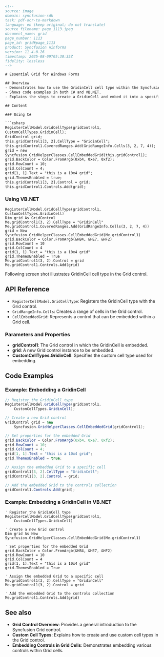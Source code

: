 ```html
<!-- 
source: image
domain: syncfusion-sdk
task: pdf-ocr-to-markdown
language: en (keep original; do not translate)
source_filename: page_1113.jpeg
document_name: grid
page_number: 1113
page_id: grid#page_1113
product: Syncfusion Winforms
version: 11.4.0.26
timestamp: 2025-08-09T05:30:35Z
fidelity: lossless
-->

# Essential Grid for Windows Forms

## Overview
- Demonstrates how to use the GridinCell cell type within the Syncfusion Grid control.
- Shows code examples in both C# and VB.NET.
- Explains the steps to create a GridinCell and embed it into a specific cell in the Grid control.

## Content

### Using C#

```csharp
RegisterCellModel.GridCellType(gridControl1, 
CustomCellTypes.GridinCell);
GridControl grid;
this.gridControl1[3, 2].CellType = "GridinCell";
this.gridControl1.CoveredRanges.Add(GridRangeInfo.Cells(3, 2, 7, 4));
grid = new
Syncfusion.GridHelperClasses.CellEmbeddedGrid(this.gridControl1);
grid.BackColor = Color.FromArgb(0xb4, 0xe7, 0xf2);
grid.RowCount = 10;
grid.ColCount = 4;
grid[1, 1].Text = "this is a 10x4 grid";
grid.ThemesEnabled = true;
this.gridControl1[3, 2].Control = grid;
this.gridControl1.Controls.Add(grid);
```

### Using VB.NET

```vb.net
RegisterCellModel.GridCellType(gridControl1, 
CustomCellTypes.GridinCell)
Dim grid As GridControl
Me.gridControl1(3, 2).CellType = "GridinCell"
Me.gridControl1.CoveredRanges.Add(GridRangeInfo.Cells(3, 2, 7, 4))
grid = New
Syncfusion.GridHelperClasses.CellEmbeddedGrid(Me.gridControl1)
grid.BackColor = Color.FromArgb(&HB4, &HE7, &HF2)
grid.RowCount = 10
grid.ColCount = 4
grid(1, 1).Text = "this is a 10x4 grid"
grid.ThemesEnabled = True
Me.gridControl1(3, 2).Control = grid
Me.gridControl1.Controls.Add(grid)
```

Following screen shot illustrates GridinCell cell type in the Grid control.

## API Reference

- `RegisterCellModel.GridCellType`: Registers the GridinCell type with the Grid control.
- `GridRangeInfo.Cells`: Creates a range of cells in the Grid control.
- `CellEmbeddedGrid`: Represents a control that can be embedded within a Grid cell.

### Parameters and Properties

- **gridControl1**: The Grid control in which the GridinCell is embedded.
- **grid**: A new Grid control instance to be embedded.
- **CustomCellTypes.GridinCell**: Specifies the custom cell type used for embedding.

## Code Examples

### Example: Embedding a GridinCell

```csharp
// Register the GridinCell type
RegisterCellModel.GridCellType(gridControl1, 
    CustomCellTypes.GridinCell);

// Create a new Grid control
GridControl grid = new
    Syncfusion.GridHelperClasses.CellEmbeddedGrid(gridControl1);

// Set properties for the embedded Grid
grid.BackColor = Color.FromArgb(0xb4, 0xe7, 0xf2);
grid.RowCount = 10;
grid.ColCount = 4;
grid[1, 1].Text = "this is a 10x4 grid";
grid.ThemesEnabled = true;

// Assign the embedded Grid to a specific cell
gridControl1[3, 2].CellType = "GridinCell";
gridControl1[3, 2].Control = grid;

// Add the embedded Grid to the controls collection
gridControl1.Controls.Add(grid);
```

### Example: Embedding a GridinCell in VB.NET

```vb.net
' Register the GridinCell type
RegisterCellModel.GridCellType(gridControl1, 
    CustomCellTypes.GridinCell)

' Create a new Grid control
Dim grid As New Syncfusion.GridHelperClasses.CellEmbeddedGrid(Me.gridControl1)

' Set properties for the embedded Grid
grid.BackColor = Color.FromArgb(&HB4, &HE7, &HF2)
grid.RowCount = 10
grid.ColCount = 4
grid(1, 1).Text = "this is a 10x4 grid"
grid.ThemesEnabled = True

' Assign the embedded Grid to a specific cell
Me.gridControl1(3, 2).CellType = "GridinCell"
Me.gridControl1(3, 2).Control = grid

' Add the embedded Grid to the controls collection
Me.gridControl1.Controls.Add(grid)
```

## See also

- **Grid Control Overview**: Provides a general introduction to the Syncfusion Grid control.
- **Custom Cell Types**: Explains how to create and use custom cell types in the Grid control.
- **Embedding Controls in Grid Cells**: Demonstrates embedding various controls within Grid cells.

<!-- tags: [syncfusion, winforms, grid, custom cell types, cell embedding, gridincell, version:11.4.0.26] keywords: [Grid Control, CustomCellTypes, GridinCell, CellEmbeddedGrid, GridRangeInfo] -->
```
